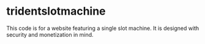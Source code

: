 # tridentslotmachine
This code is for a website featuring a single slot machine. It is designed with security and monetization in mind.
